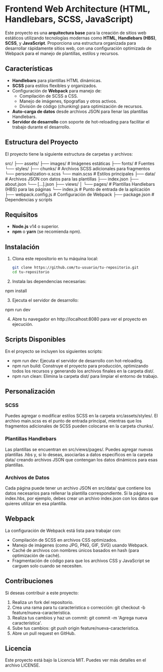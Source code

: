 # Frontend Web Architecture (HTML, Handlebars, SCSS, JavaScript)

Este proyecto es una **arquitectura base** para la creación de sitios web estáticos utilizando tecnologías modernas como **HTML**, **Handlebars (HBS)**, **SCSS**, y **JavaScript**. Proporciona una estructura organizada para desarrollar rápidamente sitios web, con una configuración optimizada de Webpack para el manejo de plantillas, estilos y recursos.

## Características

- **Handlebars** para plantillas HTML dinámicas.
- **SCSS** para estilos flexibles y organizados.
- Configuración de **Webpack** para manejo de:
  - Compilación de SCSS a CSS.
  - Manejo de imágenes, tipografías y otros activos.
  - División de código (chunking) para optimización de recursos.
- **Auto-carga de datos** desde archivos JSON para llenar las plantillas Handlebars.
- **Servidor de desarrollo** con soporte de hot-reloading para facilitar el trabajo durante el desarrollo.

## Estructura del Proyecto

El proyecto tiene la siguiente estructura de carpetas y archivos:

src/ 
├── assets/ 
  ├── images/ # Imágenes estáticas 
  ├── fonts/ # Fuentes 
  └── styles/ 
    ├── chunks/ # Archivos SCSS adicionales para fragmentos 
        └── personalization-x.scss
    └── main.scss # Estilos principales 
├── data/ # Archivos JSON con datos para las plantillas 
    ├── index.json
    ├── about.json
    └── \[...\].json
├── views/ 
│ └── pages/ # Plantillas Handlebars (HBS) para las páginas 
└── index.js # Punto de entrada de la aplicación 
├── webpack.config.js # Configuración de Webpack 
├── package.json # Dependencias y scripts

## Requisitos

- **Node.js** v14 o superior.
- **npm** o **yarn** (se recomienda npm).

## Instalación

1. Clona este repositorio en tu máquina local:

   ```bash
   git clone https://github.com/tu-usuario/tu-repositorio.git
   cd tu-repositorio

2. Instala las dependencias necesarias:

  npm install

3. Ejecuta el servidor de desarrollo:

  npm run dev

4. Abre tu navegador en http://localhost:8080 para ver el proyecto en ejecución.

## Scripts Disponibles

En el proyecto se incluyen los siguientes scripts:

- npm run dev: Ejecuta el servidor de desarrollo con hot-reloading.
- npm run build: Construye el proyecto para producción, optimizando todos los recursos y generando los archivos finales en la carpeta dist/.
- npm run clean: Elimina la carpeta dist/ para limpiar el entorno de trabajo.

## Personalización

### SCSS

Puedes agregar o modificar estilos SCSS en la carpeta src/assets/styles/. El archivo main.scss es el punto de entrada principal, mientras que los fragmentos adicionales de SCSS pueden colocarse en la carpeta chunks/.

### Plantillas Handlebars

Las plantillas se encuentran en src/views/pages/. Puedes agregar nuevas plantillas .hbs y, si lo deseas, asociarlas a datos específicos en la carpeta data/ creando archivos JSON que contengan los datos dinámicos para esas plantillas.

### Archivos de Datos

Cada página puede tener un archivo JSON en src/data/ que contiene los datos necesarios para rellenar la plantilla correspondiente. Si la página es index.hbs, por ejemplo, debes crear un archivo index.json con los datos que quieres utilizar en esa plantilla.

## Webpack

La configuración de Webpack está lista para trabajar con:

- Compilación de SCSS en archivos CSS optimizados.
- Manejo de imágenes (como JPG, PNG, GIF, SVG) usando Webpack.
- Caché de archivos con nombres únicos basados en hash (para optimización de caché).
- Fragmentación de código para que los archivos CSS y JavaScript se carguen solo cuando se necesiten.

## Contribuciones

Si deseas contribuir a este proyecto:

1. Realiza un fork del repositorio.
2. Crea una rama para tu característica o corrección: git checkout -b feature/nueva-caracteristica.
3. Realiza tus cambios y haz un commit: git commit -m 'Agrega nueva característica'.
4. Sube tus cambios: git push origin feature/nueva-caracteristica.
5. Abre un pull request en GitHub.

## Licencia

Este proyecto está bajo la Licencia MIT. Puedes ver más detalles en el archivo LICENSE.
